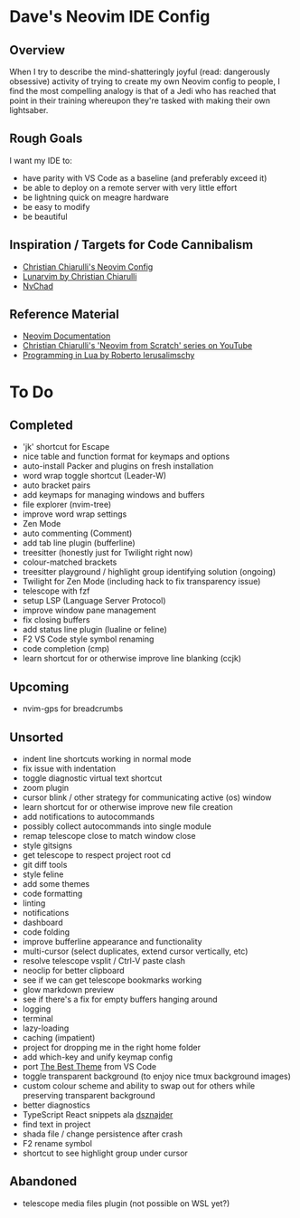 # Dave's Neovim IDE Config

## Overview
When I try to describe the mind-shatteringly joyful (read: dangerously obsessive) activity of trying to create my own Neovim config to people, I find the most compelling analogy is that of a Jedi who has reached that point in their training whereupon they're tasked with making their own lightsaber.

## Rough Goals
I want my IDE to:

- have parity with VS Code as a baseline (and preferably exceed it)
- be able to deploy on a remote server with very little effort
- be lightning quick on meagre hardware
- be easy to modify
- be beautiful

## Inspiration / Targets for Code Cannibalism
- [Christian Chiarulli's Neovim Config](https://github.com/ChristianChiarulli/nvim)
- [Lunarvim by Christian Chiarulli](https://github.com/LunarVim/LunarVim)
- [NvChad](https://github.com/NvChad/NvChad)

## Reference Material
- [Neovim Documentation](https://neovim.io/doc/user/)
- [Christian Chiarulli's 'Neovim from Scratch' series on YouTube](https://youtube.com/playlist?list=PLhoH5vyxr6Qq41NFL4GvhFp-WLd5xzIzZ)
- [Programming in Lua by Roberto Ierusalimschy](https://www.lua.org/pil/contents.html)

# To Do

## Completed
- 'jk' shortcut for Escape
- nice table and function format for keymaps and options
- auto-install Packer and plugins on fresh installation
- word wrap toggle shortcut (Leader-W)
- auto bracket pairs
- add keymaps for managing windows and buffers
- file explorer (nvim-tree)
- improve word wrap settings
- Zen Mode
- auto commenting (Comment)
- add tab line plugin (bufferline)
- treesitter (honestly just for Twilight right now)
- colour-matched brackets
- treesitter playground / highlight group identifying solution (ongoing)
- Twilight for Zen Mode (including hack to fix transparency issue)
- telescope with fzf
- setup LSP (Language Server Protocol)
- improve window pane management
- fix closing buffers
- add status line plugin (lualine or feline)
- F2 VS Code style symbol renaming
- code completion (cmp)
- learn shortcut for or otherwise improve line blanking (ccjk)

## Upcoming
- nvim-gps for breadcrumbs

## Unsorted
- indent line shortcuts working in normal mode
- fix issue with indentation
- toggle diagnostic virtual text shortcut
- zoom plugin
- cursor blink / other strategy for communicating active (os) window 
- learn shortcut for or otherwise improve new file creation 
- add notifications to autocommands
- possibly collect autocommands into single module
- remap telescope close to match window close
- style gitsigns
- get telescope to respect project root cd
- git diff tools
- style feline
- add some themes
- code formatting
- linting
- notifications
- dashboard
- code folding
- improve bufferline appearance and functionality
- multi-cursor (select duplicates, extend cursor vertically, etc)
- resolve telescope vsplit / Ctrl-V paste clash
- neoclip for better clipboard
- see if we can get telescope bookmarks working
- glow markdown preview
- see if there's a fix for empty buffers hanging around
- logging
- terminal
- lazy-loading
- caching (impatient)
- project for dropping me in the right home folder
- add which-key and unify keymap config
- port [The Best Theme](https://github.com/jankohlbach/the-best-theme) from VS Code
- toggle transparent background (to enjoy nice tmux background images)
- custom colour scheme and ability to swap out for others while preserving transparent background
- better diagnostics
- TypeScript React snippets ala [dsznajder](https://marketplace.visualstudio.com/items?itemName=dsznajder.es7-react-js-snippets)
- find text in project
- shada file / change persistence after crash
- F2 rename symbol
- shortcut to see highlight group under cursor

## Abandoned
- telescope media files plugin (not possible on WSL yet?)
